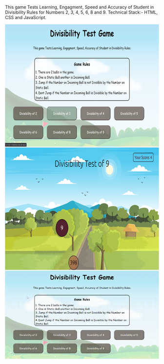 This game Tests Learning, Engagment, Speed and Accuracy of Student in Divisibility Rules for Numbers 2, 3, 4, 5, 6, 8 and 9.
Technical Stack:- HTML, CSS and JavaScript.

<img src="static/img.jpg" width="700" height="400">

<img src="static/img1.jpg" width="700" height="400">

<img src="static/video.gif">
